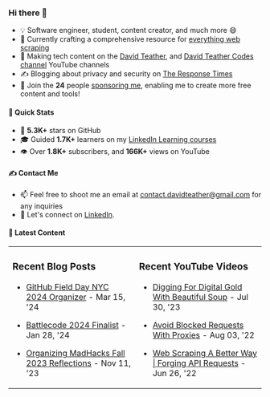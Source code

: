 ### Hi there 👋
- 💡 Software engineer, student, content creator, and much more 😄
- 🔭 Currently crafting a comprehensive resource for [everything web scraping](https://github.com/davidteather/everything-web-scraping)
- 🎥 Making tech content on the [David Teather](https://www.youtube.com/c/davidteather?sub_confirmation=1), and [David Teather Codes channel](https://www.youtube.com/c/DavidTeatherCodes?sub_confirmation=1) YouTube channels
- ✍️ Blogging about privacy and security on [The Response Times](https://theresponsetimes.com)
- 💖 Join the **24** people [sponsoring me](https://github.com/sponsors/davidteather), enabling me to create more free content and tools!

#### 🚀 Quick Stats
- 🌟 **5.3K+** stars on GitHub
- 🎓 Guided **1.7K+** learners on my [LinkedIn Learning courses](https://www.linkedin.com/learning/instructors/david-teather)
- 👁️ Over **1.8K+** subscribers, and **166K+** views on YouTube

#### ✍️ Contact Me
- 📫 Feel free to shoot me an email at [contact.davidteather@gmail.com](mailto:contact.davidteather@gmail.com) for any inquiries
- 🐧 Let's connect on [LinkedIn](https://www.linkedin.com/in/davidteather/).

#### 📰 Latest Content
<table><tr>

<td valign="top" width="50%">

### Recent Blog Posts

- [GitHub Field Day NYC 2024 Organizer](https://dteather.com/blogs/github-fieldday-nyc-2024/) - Mar 15, &#39;24

- [Battlecode 2024 Finalist](https://dteather.com/blogs/battlecode24/) - Jan 28, &#39;24

- [Organizing MadHacks Fall 2023 Reflections](https://dteather.com/blogs/madhacks-fall-23/) - Nov 11, &#39;23

</td>

<td valign="top" width="50%">

### Recent YouTube Videos

- [Digging For Digital Gold With Beautiful Soup](https://www.youtube.com/watch?v=_Ptvvjm15EA) - Jul 30, &#39;23

- [Avoid Blocked Requests With Proxies](https://www.youtube.com/watch?v=X0FG2JaaWOY) - Aug 03, &#39;22

- [Web Scraping A Better Way | Forging API Requests](https://www.youtube.com/watch?v=8GZPQUjd7pk) - Jun 26, &#39;22

</td>

</tr></table>